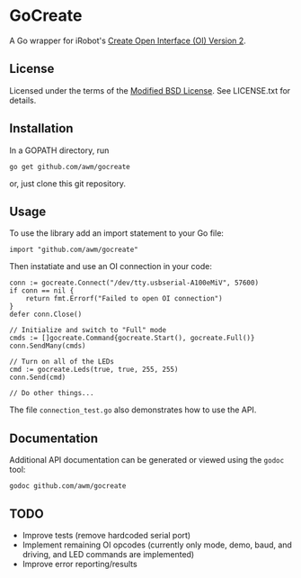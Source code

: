 # GoCreate

A Go wrapper for iRobot's [Create Open Interface (OI) Version 2](http://www.irobot.com/filelibrary/pdfs/hrd/create/Create%20Open%20Interface_v2.pdf).

## License

Licensed under the terms of the [Modified BSD License](http://opensource.org/licenses/BSD-3-Clause). See LICENSE.txt for details.

## Installation

In a GOPATH directory, run

    go get github.com/awm/gocreate

or, just clone this git repository.

## Usage

To use the library add an import statement to your Go file:

    import "github.com/awm/gocreate"

Then instatiate and use an OI connection in your code:

    conn := gocreate.Connect("/dev/tty.usbserial-A100eMiV", 57600)
    if conn == nil {
        return fmt.Errorf("Failed to open OI connection")
    }
    defer conn.Close()

    // Initialize and switch to "Full" mode
    cmds := []gocreate.Command{gocreate.Start(), gocreate.Full()}
    conn.SendMany(cmds)

    // Turn on all of the LEDs
    cmd := gocreate.Leds(true, true, 255, 255)
    conn.Send(cmd)

    // Do other things...

The file `connection_test.go` also demonstrates how to use the API.

## Documentation

Additional API documentation can be generated or viewed using the `godoc` tool:

    godoc github.com/awm/gocreate

## TODO

 * Improve tests (remove hardcoded serial port)
 * Implement remaining OI opcodes (currently only mode, demo, baud, and driving, and LED commands are implemented)
 * Improve error reporting/results

